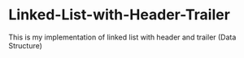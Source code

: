 # Linked-List-with-Header-Trailer
This is my implementation of linked list with header and trailer (Data Structure)
